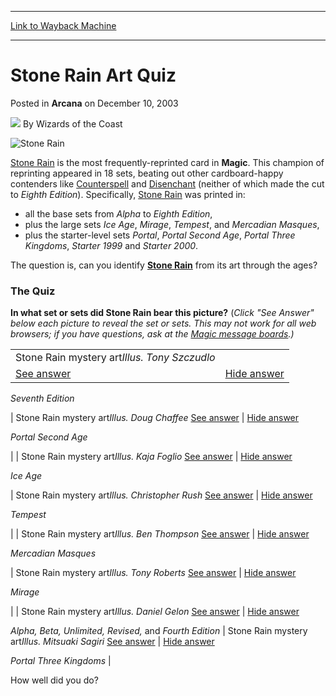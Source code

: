 
---
[Link to Wayback Machine](https://web.archive.org/web/20220707015105/https://magic.wizards.com/en/articles/archive/stone-rain-art-quiz-2003-12-10)

[_metadata_:author]:- "Wizards of the Coast"
[_metadata_:description]:- "Stone Rain is the most frequently-reprinted card in Magic. This champion of reprinting appeared in 18 sets, beating out other cardboard-happy contenders like Counterspell and Disenchant (neither of which made the cut to Eighth Edition). Specifically, Stone Rain was printed in: all the base sets from Alpha to Eighth Edition, plus the large sets Ice Age, Mirage, Tempest, and"
[_metadata_:generator]:- "Drupal 7 (http://drupal.org)"
[_metadata_:node]:- "606246"
[_metadata_:publish_date]:- "2003-12-10"
[_metadata_:source]:- "div-main-content"
[_metadata_:title]:- "Stone Rain Art Quiz"
[_metadata_:wayback_capture_timestamp]:- "2022-07-07 01:51:05"
[_metadata_:wayback_raw_url]:- "https://web.archive.org/web/20220707015105id_/https://magic.wizards.com/en/articles/archive/stone-rain-art-quiz-2003-12-10"
[_metadata_:wayback_url]:- "https://magic.wizards.com/en/articles/archive/stone-rain-art-quiz-2003-12-10"
---


Stone Rain Art Quiz
===================



 Posted in **Arcana**
 on December 10, 2003 






![](https://media.magic.wizards.com/styles/auth_small/public/images/person/wizards_author.jpg)
By Wizards of the Coast













![Stone Rain](http://gatherer.wizards.com/Handlers/Image.ashx?type=card&name=Stone+Rain)

[Stone Rain](https://gatherer.wizards.com/Pages/Card/Details.aspx?name=Stone+Rain) is the most frequently-reprinted card in **Magic**. This champion of reprinting appeared in 18 sets, beating out other cardboard-happy contenders like [Counterspell](https://gatherer.wizards.com/Pages/Card/Details.aspx?name=Counterspell) and [Disenchant](https://gatherer.wizards.com/Pages/Card/Details.aspx?name=Disenchant) (neither of which made the cut to *Eighth Edition*). Specifically, [Stone Rain](https://gatherer.wizards.com/Pages/Card/Details.aspx?name=Stone+Rain) was printed in:


* all the base sets from *Alpha* to *Eighth Edition*,
* plus the large sets *Ice Age*, *Mirage*, *Tempest*, and *Mercadian Masques*,
* plus the starter-level sets *Portal*, *Portal Second Age*, *Portal Three Kingdoms*, *Starter 1999* and *Starter 2000*.

The question is, can you identify **[Stone Rain](https://gatherer.wizards.com/Pages/Card/Details.aspx?name=Stone+Rain)** from its art through the ages?


### The Quiz


**In what set or sets did Stone Rain bear this picture?** (*Click "See Answer" below each picture to reveal the set or sets. This may not work for all web browsers; if you have questions, ask at the [Magic message boards](http://boards1.wizards.com/forumdisplay.php?s=&forumid=144).)*




|  |  |
| --- | --- |
| Stone Rain mystery art*Illus. Tony Szczudlo*
[See answer](javascript:void(0)) | [Hide answer](javascript:void(0))

*Seventh Edition*

 | Stone Rain mystery art*Illus. Doug Chaffee*
[See answer](javascript:void(0)) | [Hide answer](javascript:void(0))

*Portal Second Age*

 |
| Stone Rain mystery art*Illus. Kaja Foglio*
[See answer](javascript:void(0)) | [Hide answer](javascript:void(0))

*Ice Age*

 | Stone Rain mystery art*Illus. Christopher Rush*
[See answer](javascript:void(0)) | [Hide answer](javascript:void(0))

*Tempest*

 |
| Stone Rain mystery art*Illus. Ben Thompson*
[See answer](javascript:void(0)) | [Hide answer](javascript:void(0))

*Mercadian Masques*

 | Stone Rain mystery art*Illus. Tony Roberts*
[See answer](javascript:void(0)) | [Hide answer](javascript:void(0))

*Mirage*

 |
| Stone Rain mystery art*Illus. Daniel Gelon*
[See answer](javascript:void(0)) | [Hide answer](javascript:void(0))

*Alpha, Beta, Unlimited, Revised,*  and *Fourth Edition*
 | Stone Rain mystery art*Illus. Mitsuaki Sagiri*
[See answer](javascript:void(0)) | [Hide answer](javascript:void(0))

*Portal Three Kingdoms*
 |

How well did you do?








